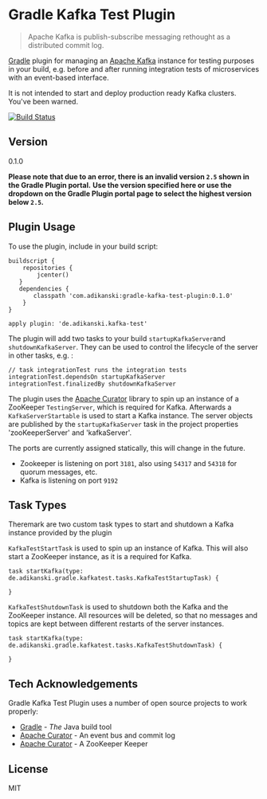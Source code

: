 # Gradle Kafka Test Plugin

>Apache Kafka is publish-subscribe messaging rethought as a distributed commit log.

[Gradle] plugin for managing an [Apache Kafka] instance for testing purposes in your build, e.g. before and after running integration tests of microservices with an event-based interface.

It is not intended to start and deploy production ready Kafka clusters. You've been warned.

[![Build Status](https://travis-ci.org/aleksdikanski/gradle-kafka-test-plugin.svg?branch=master)](https://travis-ci.org/aleksdikanski/gradle-kafka-test-plugin)

## Version
0.1.0

**Please note that due to an error, there is an invalid version `2.5` shown in the Gradle Plugin portal.**
**Use the version specified here or use the dropdown on the Gradle Plugin portal page to select the highest version below `2.5`.**

## Plugin Usage
To use the plugin, include in your build script:

    buildscript {
        repositories {
            jcenter()
       }
       dependencies {
           classpath 'com.adikanski:gradle-kafka-test-plugin:0.1.0'
        }
    }

    apply plugin: 'de.adikanski.kafka-test'

The plugin will add two tasks to your build `startupKafkaServer`and `shutdownKafkaServer`.
They can be used to control the lifecycle of the server in other tasks, e.g. :

    // task integrationTest runs the integration tests
    integrationTest.dependsOn startupKafkaServer
    integrationTest.finalizedBy shutdownKafkaServer

The plugin uses the [Apache Curator] library to spin up an instance of a ZooKeeper `TestingServer`,
which is required for Kafka. Afterwards a `KafkaServerStartable` is used to start a Kafka instance.
The server objects are published by the `startupKafkaServer` task in the project properties 'zooKeeperServer' and 'kafkaServer'.

The ports are currently assigned statically, this will change in the future.
  - Zookeeper is listening on port `3181`, also using `54317` and `54318` for quorum messages, etc.
  - Kafka is listening on port `9192`

## Task Types
Theremark are two custom task types to start and shutdown a Kafka instance provided by the plugin

`KafkaTestStartTask` is used to spin up an instance of Kafka. This will also start a ZooKeeper instance, as it is a required for Kafka.

    task startKafka(type: de.adikanski.gradle.kafkatest.tasks.KafkaTestStartupTask) {

    }

`KafkaTestShutdownTask` is used to shutdown both the Kafka and the ZooKeeper instance. All resources will be deleted, so that no messages and topics are kept between different restarts of the server instances.

    task startKafka(type: de.adikanski.gradle.kafkatest.tasks.KafkaTestShutdownTask) {

    }


## Tech Acknowledgements
Gradle Kafka Test Plugin uses a number of open source projects to work properly:

* [Gradle] - _The_ Java build tool
* [Apache Curator] - An event bus and commit log
* [Apache Curator] - A ZooKeeper Keeper


License
----

MIT

[Gradle]:http://gradle.org
[Apache Kafka]:http://kafka.apache.org
[Apache Curator]:http://curator.apache.org
